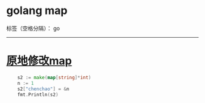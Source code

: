 # golang map

标签（空格分隔）： go

---

# [原地修改map](https://www.jianshu.com/p/30e86473bdce)
```go
    s2 := make(map[string]*int)
    n := 1
    s2["chenchao"] = &n
    fmt.Println(s2)
```